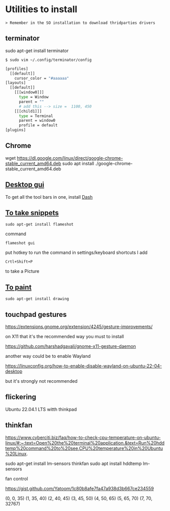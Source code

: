 # Utilities to install

    > Remember in the SO installation to download thridparties drivers

## terminator

sudo apt-get install terminator

	$ sudo vim ~/.config/terminator/config
``` bash
[profiles]
  [[default]]
    cursor_color = "#aaaaaa"
[layouts]
  [[default]]
    [[[window0]]]
      type = Window
      parent = ""
      # add this --> size =  1100, 450
    [[[child1]]]
      type = Terminal
      parent = window0
      profile = default
[plugins]
```



## Chrome

wget https://dl.google.com/linux/direct/google-chrome-stable_current_amd64.deb
sudo apt install ./google-chrome-stable_current_amd64.deb

## <ins>Desktop gui</ins>

To get all the tool bars in one, install [Dash](https://extensions.gnome.org/extension/1160/dash-to-panel/)

## <ins>To take snippets</ins>

    sudo apt-get install flameshot

command

    flameshot gui

put hotkey to run the command in settings/keyboard shortcuts I add

    Crtl+Shift+P

to take a Picture

## <ins>To paint</ins>

    sudo apt-get install drawing



## touchpad gestures


https://extensions.gnome.org/extension/4245/gesture-improvements/

on X11 that it's the recommended way you must to install 

https://github.com/harshadgavali/gnome-x11-gesture-daemon


another way could be to enable Wayland

https://linuxconfig.org/how-to-enable-disable-wayland-on-ubuntu-22-04-desktop

but it's strongly not recommended


## flickering 

Ubuntu 22.04.1 LTS witth thinkpad 

## thinkfan


https://www.cyberciti.biz/faq/how-to-check-cpu-temperature-on-ubuntu-linux/#:~:text=Open%20the%20terminal%20application.&text=Run%20hddtemp%20command%20to%20see,CPU%20temperature%20in%20Ubuntu%20Linux.


sudo apt-get install lm-sensors thinkfan
sudo apt install hddtemp lm-sensors

fan control 


https://gist.github.com/Yatoom/1c80b8afe7fa47a938d3b667ce234559

(0,     0,      35)
(1,     35,     40)
(2,     40,     45)
(3,     45,     50)
(4,     50,     65)
(5,     65,     70)
(7,     70,     32767)
